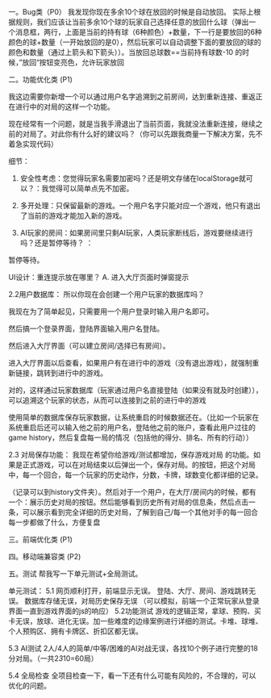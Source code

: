 一。Bug类（P0）
我发现你现在多余10个球在放回的时候是自动放回。
实际上根据规则，我们应该让当前多余10个球的玩家自己选择任意的放回什么球（弹出一个消息框，两行，上面是当前的持有球（6种颜色）+数量，下一行是要放回的6种颜色的球+数量（一开始放回的是0），然后玩家可以自动调整下面的要放回的球的颜色和数量（通过上箭头和下箭头））。当放回总球数==当前持有球数-10 的时候，”放回“按钮变亮色，允许玩家放回

二。功能优化类 (P1)

我这边需要你新增一个可以通过用户名字追溯到之前房间，达到重新连接、重返正在进行中的对局的这样一个功能。

现在经常有一个问题，就是当我手滑退出了当前页面，我就没法重新连接，继续之前的对局了。对此你有什么好的建议吗？（你可以先跟我商量一下解决方案，先不着急实现代码）

细节：
1. 安全性考虑：您觉得玩家名需要加密吗？还是明文存储在localStorage就可以？：我觉得可以简单点先不加密。
2. 多开处理：只保留最新的游戏。一个用户名字只能对应一个游戏，他只有退出了当前的游戏才能加入新的游戏。

3. AI玩家的房间：如果房间里只剩AI玩家，人类玩家断线后，游戏要继续进行吗？还是暂停等待？ ：

暂停等待。

UI设计：重连提示放在哪里？
A. 进入大厅页面时弹窗提示



2.2用户数据库：
所以你现在会创建一个用户玩家的数据库吗？

我现在为了简单起见，只需要用一个用户登录时输入用户名即可。

然后搞一个登录界面，登陆界面输入用户名登陆。

然后进入大厅界面（可以建立房间/选择已有房间）。

进入大厅界面以后查看，如果用户有在进行中的游戏（没有退出游戏），就强制重新链接，跳转到进行中的游戏。

对的，这样通过玩家数据库（玩家通过用户名直接登陆（如果没有就及时创建）），可以追溯这个玩家的状态，从而可以连接到之前的进行中的游戏

使用简单的数据库保存玩家数据，让系统重启的时候数据还在。（比如一个玩家在系统重启后还可以输入他之前的用户名，登陆他之前的账户，查看此用户过往的game history，然后复盘每一局的情况（包括他的得分、排名、所有的行动））

2.3 对局保存功能：
我现在希望你给游戏/测试都增加，保存游戏对局  的功能。如果是正式游戏，可以在对局结束以后弹出一个，保存对局。的按钮，把这个对局中，每一个回合，每一个玩家的历史动作，分数，卡牌，球数变化都详细的记录。

（记录可以到history文件夹）。然后对于一个用户，在大厅/房间内的时候，都有一个：展示历史对局的按钮。然后能够看到历史所有对局的信息条，然后点击一条，可以展示看到完全详细的历史对局，了解到自己/每一个其他对手的每一回合每一步都做了什么，方便复盘

三。前端优化类 (P1)

四。移动端兼容类 (P2)

五。测试
帮我写一下单元测试+全局测试。

单元测试：
5.1 网页顺利打开，前端显示无误。
登陆、大厅、房间、游戏跳转无误。 数据库存储无误，对局历史保存无误
（可以模拟，前端一个正常玩家从登录界面一直到游戏界面的js的响应）
5.2功能测试
游戏的逻辑正常，拿球、预购、买卡无误，放球、进化无误。加一些难度的边缘案例进行详细的测试。卡堆、球堆、个人预购区、拥有卡牌区、折扣区都无误。

5.3 AI测试
2人/4人的简单/中等/困难的AI对战无误，各找10个例子进行完整的18分对局。（一共2*3*10=60局）

5.4 全局检查
全项目检查一下，看一下还有什么可能有风险的，不合理的，可以优化的问题。